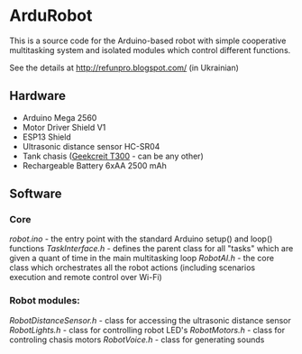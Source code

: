 # ArduRobot

This is a source code for the Arduino-based robot with simple cooperative multitasking system and isolated modules which control different functions.

See the details at http://refunpro.blogspot.com/ (in Ukrainian)

## Hardware

* Arduino Mega 2560
* Motor Driver Shield V1
* ESP13 Shield
* Ultrasonic distance sensor HC-SR04
* Tank chasis ([Geekcreit T300](http://www.banggood.com/DIY-DT300-WIFI-Double-Layer-Decker-Tracked-Model-Tank-Compatible-With-Arduino-UNO-R3-p-1079947.html?p=M908156347868201609Y) - can be any other)
* Rechargeable Battery 6xAA 2500 mAh

## Software

### Core
*robot.ino* - the entry point with the standard Arduino setup() and loop() functions
*TaskInterface.h* - defines the parent class for all "tasks" which are given a quant of time in the main multitasking loop
*RobotAI.h* - the core class which orchestrates all the robot actions (including scenarios execution and remote control over Wi-Fi)

### Robot modules:
*RobotDistanceSensor.h* - class for accessing the ultrasonic distance sensor
*RobotLights.h* - class for controlling robot LED's
*RobotMotors.h* - class for controling chasis motors
*RobotVoice.h* - class for generating sounds